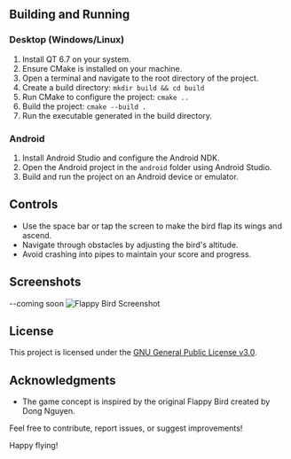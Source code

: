 ## Building and Running

### Desktop (Windows/Linux)

1. Install QT 6.7 on your system.
2. Ensure CMake is installed on your machine.
3. Open a terminal and navigate to the root directory of the project.
4. Create a build directory: `mkdir build && cd build`
5. Run CMake to configure the project: `cmake ..`
6. Build the project: `cmake --build .`
7. Run the executable generated in the build directory.

### Android

1. Install Android Studio and configure the Android NDK.
2. Open the Android project in the `android` folder using Android Studio.
3. Build and run the project on an Android device or emulator.

## Controls

- Use the space bar or tap the screen to make the bird flap its wings and ascend.
- Navigate through obstacles by adjusting the bird's altitude.
- Avoid crashing into pipes to maintain your score and progress.

## Screenshots
--coming soon
![Flappy Bird Screenshot](screenshots/flappy_bird_screenshot.png)

## License

This project is licensed under the [GNU General Public License v3.0](LICENSE).

## Acknowledgments

- The game concept is inspired by the original Flappy Bird created by Dong Nguyen.

Feel free to contribute, report issues, or suggest improvements!

Happy flying!
